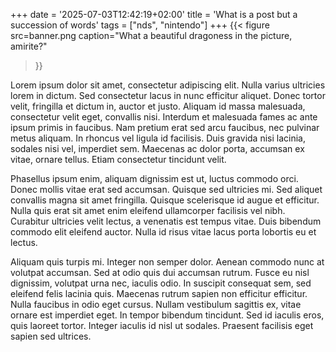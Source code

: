+++
date = '2025-07-03T12:42:19+02:00'
title = 'What is a post but a succession of words'
tags = ["nds", "nintendo"]
+++
{{< figure 
    src=banner.png 
    caption="What a beautiful dragoness in the picture, amirite?"
>}}

Lorem ipsum dolor sit amet, consectetur adipiscing elit. Nulla varius ultricies lorem in dictum. Sed consectetur lacus in nunc efficitur aliquet. Donec tortor velit, fringilla et dictum in, auctor et justo. Aliquam id massa malesuada, consectetur velit eget, convallis nisi. Interdum et malesuada fames ac ante ipsum primis in faucibus. Nam pretium erat sed arcu faucibus, nec pulvinar metus aliquam. In rhoncus vel ligula id facilisis. Duis gravida nisi lacinia, sodales nisi vel, imperdiet sem. Maecenas ac dolor porta, accumsan ex vitae, ornare tellus. Etiam consectetur tincidunt velit.

Phasellus ipsum enim, aliquam dignissim est ut, luctus commodo orci. Donec mollis vitae erat sed accumsan. Quisque sed ultricies mi. Sed aliquet convallis magna sit amet fringilla. Quisque scelerisque id augue et efficitur. Nulla quis erat sit amet enim eleifend ullamcorper facilisis vel nibh. Curabitur ultricies velit lectus, a venenatis est tempus vitae. Duis bibendum commodo elit eleifend auctor. Nulla id risus vitae lacus porta lobortis eu et lectus.

Aliquam quis turpis mi. Integer non semper dolor. Aenean commodo nunc at volutpat accumsan. Sed at odio quis dui accumsan rutrum. Fusce eu nisl dignissim, volutpat urna nec, iaculis odio. In suscipit consequat sem, sed eleifend felis lacinia quis. Maecenas rutrum sapien non efficitur efficitur. Nulla faucibus in odio eget cursus. Nullam vestibulum sagittis ex, vitae ornare est imperdiet eget. In tempor bibendum tincidunt. Sed id iaculis eros, quis laoreet tortor. Integer iaculis id nisl ut sodales. Praesent facilisis eget sapien sed ultrices. 
